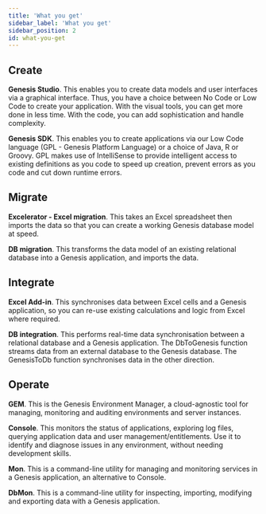 ```yaml
---
title: 'What you get'
sidebar_label: 'What you get'
sidebar_position: 2
id: what-you-get
---
```


## Create

**Genesis Studio**. This enables you to create data models and user interfaces via a graphical interface. Thus, you have a choice between No Code or Low Code to create your application. With the visual tools, you can get more done in less time. With the code, you can add sophistication and handle complexity.

**Genesis SDK**. This enables you to create applications via our Low Code language (GPL - Genesis Platform Language) or a choice of Java, R or Groovy. GPL makes use of IntelliSense to provide intelligent access to existing definitions as you code to speed up creation, prevent errors as you code and cut down runtime errors.

## Migrate

**Excelerator - Excel migration**. This takes an Excel spreadsheet then imports the data so that you can create a working Genesis database model at speed.

**DB migration**. This transforms the data model of an existing relational database into a Genesis application, and imports the data.

## Integrate

**Excel Add-in**. This synchronises data between Excel cells and a Genesis application, so you can re-use existing calculations and logic from Excel where required.

**DB integration**. This performs real-time data synchronisation between a relational database and a Genesis application. The DbToGenesis function streams data from an external database to the Genesis database. The GenesisToDb function synchronises data in the other direction.

## Operate

**GEM**. This is the Genesis Environment Manager, a cloud-agnostic tool for managing, monitoring and auditing environments and server instances.

**Console**. This monitors the status of applications, exploring log files, querying application data and user management/entitlements. Use it to identify and diagnose issues in any environment, without needing development skills.

**Mon**. This is a command-line utility for managing and monitoring services in a Genesis application, an alternative to Console.

**DbMon**. This is a command-line utility for inspecting, importing, modifying and exporting data with a Genesis application.